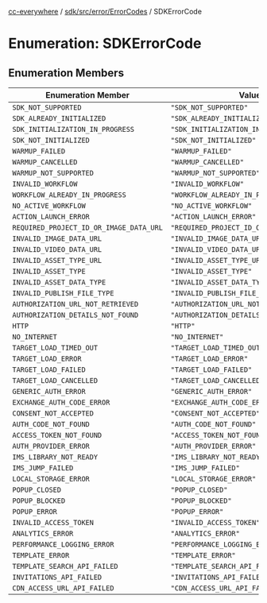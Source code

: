 [cc-everywhere](../../../../../index.md) / [sdk/src/error/ErrorCodes](../index.md) / SDKErrorCode

# Enumeration: SDKErrorCode

## Enumeration Members

| Enumeration Member | Value |
| ------ | ------ |
| `SDK_NOT_SUPPORTED` | `"SDK_NOT_SUPPORTED"` |
| `SDK_ALREADY_INITIALIZED` | `"SDK_ALREADY_INITIALIZED"` |
| `SDK_INITIALIZATION_IN_PROGRESS` | `"SDK_INITIALIZATION_IN_PROGRESS"` |
| `SDK_NOT_INITIALIZED` | `"SDK_NOT_INITIALIZED"` |
| `WARMUP_FAILED` | `"WARMUP_FAILED"` |
| `WARMUP_CANCELLED` | `"WARMUP_CANCELLED"` |
| `WARMUP_NOT_SUPPORTED` | `"WARMUP_NOT_SUPPORTED"` |
| `INVALID_WORKFLOW` | `"INVALID_WORKFLOW"` |
| `WORKFLOW_ALREADY_IN_PROGRESS` | `"WORKFLOW_ALREADY_IN_PROGRESS"` |
| `NO_ACTIVE_WORKFLOW` | `"NO_ACTIVE_WORKFLOW"` |
| `ACTION_LAUNCH_ERROR` | `"ACTION_LAUNCH_ERROR"` |
| `REQUIRED_PROJECT_ID_OR_IMAGE_DATA_URL` | `"REQUIRED_PROJECT_ID_OR_IMAGE_DATA_URL"` |
| `INVALID_IMAGE_DATA_URL` | `"INVALID_IMAGE_DATA_URL"` |
| `INVALID_VIDEO_DATA_URL` | `"INVALID_VIDEO_DATA_URL"` |
| `INVALID_ASSET_TYPE_URL` | `"INVALID_ASSET_TYPE_URL"` |
| `INVALID_ASSET_TYPE` | `"INVALID_ASSET_TYPE"` |
| `INVALID_ASSET_DATA_TYPE` | `"INVALID_ASSET_DATA_TYPE"` |
| `INVALID_PUBLISH_FILE_TYPE` | `"INVALID_PUBLISH_FILE_TYPE"` |
| `AUTHORIZATION_URL_NOT_RETRIEVED` | `"AUTHORIZATION_URL_NOT_RETRIEVED"` |
| `AUTHORIZATION_DETAILS_NOT_FOUND` | `"AUTHORIZATION_DETAILS_NOT_FOUND"` |
| `HTTP` | `"HTTP"` |
| `NO_INTERNET` | `"NO_INTERNET"` |
| `TARGET_LOAD_TIMED_OUT` | `"TARGET_LOAD_TIMED_OUT"` |
| `TARGET_LOAD_ERROR` | `"TARGET_LOAD_ERROR"` |
| `TARGET_LOAD_FAILED` | `"TARGET_LOAD_FAILED"` |
| `TARGET_LOAD_CANCELLED` | `"TARGET_LOAD_CANCELLED"` |
| `GENERIC_AUTH_ERROR` | `"GENERIC_AUTH_ERROR"` |
| `EXCHANGE_AUTH_CODE_ERROR` | `"EXCHANGE_AUTH_CODE_ERROR"` |
| `CONSENT_NOT_ACCEPTED` | `"CONSENT_NOT_ACCEPTED"` |
| `AUTH_CODE_NOT_FOUND` | `"AUTH_CODE_NOT_FOUND"` |
| `ACCESS_TOKEN_NOT_FOUND` | `"ACCESS_TOKEN_NOT_FOUND"` |
| `AUTH_PROVIDER_ERROR` | `"AUTH_PROVIDER_ERROR"` |
| `IMS_LIBRARY_NOT_READY` | `"IMS_LIBRARY_NOT_READY"` |
| `IMS_JUMP_FAILED` | `"IMS_JUMP_FAILED"` |
| `LOCAL_STORAGE_ERROR` | `"LOCAL_STORAGE_ERROR"` |
| `POPUP_CLOSED` | `"POPUP_CLOSED"` |
| `POPUP_BLOCKED` | `"POPUP_BLOCKED"` |
| `POPUP_ERROR` | `"POPUP_ERROR"` |
| `INVALID_ACCESS_TOKEN` | `"INVALID_ACCESS_TOKEN"` |
| `ANALYTICS_ERROR` | `"ANALYTICS_ERROR"` |
| `PERFORMANCE_LOGGING_ERROR` | `"PERFORMANCE_LOGGING_ERROR"` |
| `TEMPLATE_ERROR` | `"TEMPLATE_ERROR"` |
| `TEMPLATE_SEARCH_API_FAILED` | `"TEMPLATE_SEARCH_API_FAILED"` |
| `INVITATIONS_API_FAILED` | `"INVITATIONS_API_FAILED"` |
| `CDN_ACCESS_URL_API_FAILED` | `"CDN_ACCESS_URL_API_FAILED"` |

